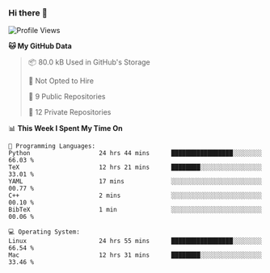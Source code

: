 ### Hi there 👋

<!--
**huayuan4396/huayuan4396** is a ✨ _special_ ✨ repository because its `README.md` (this file) appears on your GitHub profile.

Here are some ideas to get you started:

- 🔭 I’m currently working on ...
- 🌱 I’m currently learning ...
- 👯 I’m looking to collaborate on ...
- 🤔 I’m looking for help with ...
- 💬 Ask me about ...
- 📫 How to reach me: ...
- 😄 Pronouns: ...
- ⚡ Fun fact: ...
-->

<!--START_SECTION:waka-->
![Profile Views](http://img.shields.io/badge/Profile%20Views-1-blue)

**🐱 My GitHub Data** 

> 📦 80.0 kB Used in GitHub's Storage 
 > 
> 🚫 Not Opted to Hire
 > 
> 📜 9 Public Repositories 
 > 
> 🔑 12 Private Repositories 
 > 
📊 **This Week I Spent My Time On** 

```text
💬 Programming Languages: 
Python                   24 hrs 44 mins      █████████████████░░░░░░░░   66.03 % 
TeX                      12 hrs 21 mins      ████████░░░░░░░░░░░░░░░░░   33.01 % 
YAML                     17 mins             ░░░░░░░░░░░░░░░░░░░░░░░░░   00.77 % 
C++                      2 mins              ░░░░░░░░░░░░░░░░░░░░░░░░░   00.10 % 
BibTeX                   1 min               ░░░░░░░░░░░░░░░░░░░░░░░░░   00.06 % 

💻 Operating System: 
Linux                    24 hrs 55 mins      █████████████████░░░░░░░░   66.54 % 
Mac                      12 hrs 31 mins      ████████░░░░░░░░░░░░░░░░░   33.46 % 
```


<!--END_SECTION:waka-->

